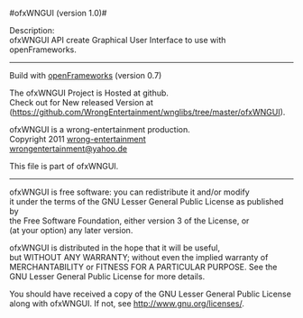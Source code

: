 #ofxWNGUI (version 1.0)#

Description:  
ofxWNGUI API create Graphical User Interface to use with openFrameworks.  

* * * 

Build with [openFrameworks](http://www.openframeworks.cc) (version 0.7)

The ofxWNGUI Project is Hosted at github.  
Check out for New released Version at (<https://github.com/WrongEntertainment/wnglibs/tree/master/ofxWNGUI>).

ofxWNGUI is a wrong-entertainment production.  
Copyright 2011 [wrong-entertainment](http://wrong-entertainment.com)  
<wrongentertainment@yahoo.de>

This file is part of ofxWNGUI.  

* * *

ofxWNGUI is free software: you can redistribute it and/or modify  
it under the terms of the GNU Lesser General Public License as published by  
the Free Software Foundation, either version 3 of the License, or  
(at your option) any later version.  

ofxWNGUI is distributed in the hope that it will be useful,  
but WITHOUT ANY WARRANTY; without even the implied warranty of  
MERCHANTABILITY or FITNESS FOR A PARTICULAR PURPOSE. See the  
GNU Lesser General Public License for more details.  

You should have received a copy of the GNU Lesser General Public License  
along with ofxWNGUI.  If not, see <http://www.gnu.org/licenses/>.  